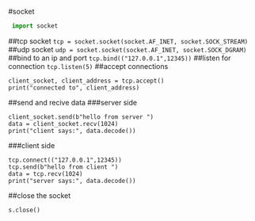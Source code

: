 #socket 
 ``` python
  import socket
```
##tcp socket
```tcp = socket.socket(socket.AF_INET, socket.SOCK_STREAM)```
##udp socket
```udp = socket.socket(socket.AF_INET, socket.SOCK_DGRAM)```
##bind to an ip and port
```tcp.bind(("127.0.0.1",12345))```
##listen for connection
```tcp.listen(5)```
##accept connections
```
client_socket, client_address = tcp.accept()
print("connected to", client_address)
```
##send and recive data
###server side
```
client_socket.send(b"hello from server ")
data = client_socket.recv(1024)
print("client says:", data.decode())
```
###client side
```
tcp.connect(("127.0.0.1",12345))
tcp.send(b"hello from client ")
data = tcp.recv(1024)
print("server says:", data.decode())
```
##close the socket
```
s.close()
```
